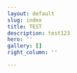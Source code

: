 ```yaml
---
layout: default
slug: index
title: TEST
description: test123
hero: ''
gallery: []
right_column: ''

---
```

